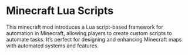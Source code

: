 # Minecraft Lua Scripts
This minecraft mod introduces a Lua script-based framework for automation in Minecraft, allowing players to create custom scripts to automate tasks. It’s perfect for designing and enhancing Minecraft maps with automated systems and features.
